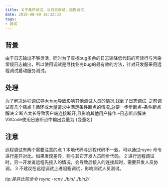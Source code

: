 ```yaml
---
title: 关于条件调试，与日志调试，远程调试
date: 2019-08-09 16:32:33
tags: 
- 调试
---
```

## 背景

由于日志输出不够灵活，同时为了查找bug多余的日志输降低代码的可读行与污染常规日志输出，所以使用调试是寻找业务bug的最有效的方法，针对开发服采用远程调试启动服务测试。

## 处理

为了解决远程调试导debug导致影响其他测试人员的情况,找到了日志调试.
之前调试有几个痛点
1 循环或大量请求中满足条件断点的情况,总要一步步断点–条件断点解决
2 断点太长导致客户端连接断开,且影响其他用户操作.–日志断点解决
VSCode使用日志断点中输出变量为 {变量名}
## 注意

远程调试有两个需要注意的点
1 本地代码与远程代码不一致。可以通过rsync 命令进行差异对比。如果发现差异，则与其它开发人员同步代码。
2 进行远程调试时，另一开发者远程先接入的情况，会导致后接入的连接超时，需要开发人员协调。
3 不建议在远程调试上进阻塞调试，影响测试人员测试。

*tip:差异比较命令 rsync -rcnv ./bin/ ./bin2/*